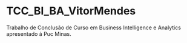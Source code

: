 # TCC_BI_BA_VitorMendes
Trabalho de Conclusão de Curso em Business Intelligence e Analytics apresentado à Puc Minas. 
